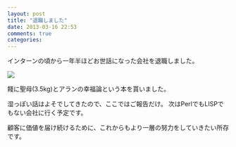 ```yaml
---
layout: post
title: "退職しました"
date: 2013-03-16 22:53
comments: true
categories: 
---
```


インターンの頃から一年半ほどお世話になった会社を退職しました。

![](http://dl.dropbox.com/u/54255753/blog/201303/seibo.gif)

餞に聖母(3.5kg)とアランの幸福論という本を貰いました。

湿っぽい話はよそでしてきたので、ここではご報告だけ。
次はPerlでもLISPでもない会社に行く予定です。

顧客に価値を届け続けるために、これからもより一層の努力をしていきたい所存です。
